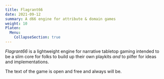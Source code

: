 ```yaml
---
title: Flagrant66
date: 2021-09-12
summary: A d66 engine for attribute & domain games
weight: 10
Platen:
  Menu:
    CollapseSection: true
---
```


_Flagrant66_ is a lightweight engine for narrative tabletop gaming intended to be a slim core for
folks to build up their own playkits _and_ to pilfer for ideas and implementations.

The text of the game is open and free and always will be.

